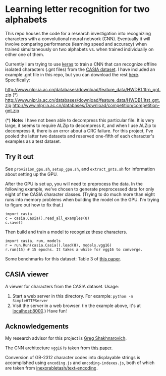 # Learning letter recognition for two alphabets

This repo houses the code for a research investigation into recognizing characters with a convolutional neural network (CNN). Eventually it will involve comparing performance (learning speed and accuracy) when trained simultaneously on two alphabets vs. when trained individually on either one of them.

Currently I am trying to use [keras](http://keras.io/) to train a CNN that can recognize offline isolated characters (.gnt files) from the [CASIA dataset](http://www.nlpr.ia.ac.cn/databases/handwriting/Offline_database.html). I have included an example .gnt file in this repo, but you can download the rest [here](http://www.nlpr.ia.ac.cn/databases/handwriting/Download.html). Specifically:

http://www.nlpr.ia.ac.cn/databases/download/feature_data/HWDB1.1trn_gnt.zip (\*)
http://www.nlpr.ia.ac.cn/databases/download/feature_data/HWDB1.1tst_gnt.zip
http://www.nlpr.ia.ac.cn/databases/Download/competition/competition-gnt.zip

(\*) **Note:** I have not been able to decompress this particular file. It is very large, it seems to require ALZip to decompress it, and when I use ALZip to decompress it, there is an error about a CRC failure. For this project, I've pooled the latter two datasets and reserved one-fifth of each character's examples as a test dataset.

## Try it out

See `provision_gpu.sh`, `setup_gpu.sh`, and `extract_gnts.sh` for information about setting up the GPU.

After the GPU is set up, you will need to preprocess the data. In the following example, we've chosen to generate preprocessed data for only eight of the CASIA character classes. (Trying to do much more than eight runs into memory problems when building the model on the GPU. I'm trying to figure out how to fix that.)

    import casia
    c = casia.Casia().read_all_examples(8)
    c.save()

Then build and train a model to recognize these characters.

    import casia, run, models
    r = run.Run(casia.Casia().load(8), models.vgg16)
    r.run(15) # 15 epochs. It takes a while for vgg16 to converge.

Some benchmarks for this dataset: Table 3 of [this paper](http://www.nlpr.ia.ac.cn/events/CHRcompetition2013/competition/ICDAR%202013%20CHR%20competition.pdf).

## CASIA viewer

A viewer for characters from the CASIA dataset. Usage:

1. Start a web server in this directory. For example: `python -m SimpleHTTPServer`
2. Visit the server in a web browser. (In the example above, it's at [localhost:8000](http://localhost:8000).) Have fun!

## Acknowledgements

My research advisor for this project is [Greg Shakhnarovich](http://ttic.uchicago.edu/~gregory/).

The CNN architecture `vgg16` is taken from [this paper](http://arxiv.org/pdf/1409.1556.pdf).

Conversion of GB-2312 character codes into displayable strings is accomplished using `encoding.js` and `encoding-indexes.js`, both of which are taken from [inexorabletash/text-encoding](https://github.com/inexorabletash/text-encoding).

